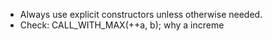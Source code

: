 - Always use explicit constructors unless otherwise needed.
- Check: CALL_WITH_MAX(++a, b); why a increme